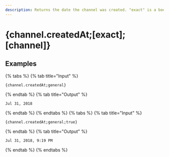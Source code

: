 ```yaml
---
description: Returns the date the channel was created. "exact" is a boolean indicating whether to include hours and minutes.
---
```

# {channel.createdAt;[exact];[channel]}
## Examples
{% tabs %}
{% tab title="Input" %}
```text
{channel.createdAt;general}
```
{% endtab %}
{% tab title="Output" %}
```text
Jul 31, 2018
```
{% endtab %}
{% endtabs %}
{% tabs %}
{% tab title="Input" %}
```text
{channel.createdAt;general;true}
```
{% endtab %}
{% tab title="Output" %}
```text
Jul 31, 2018, 9:19 PM
```
{% endtab %}
{% endtabs %}